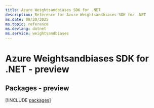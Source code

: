 ```yaml
---
title: Azure Weightsandbiases SDK for .NET
description: Reference for Azure Weightsandbiases SDK for .NET
ms.date: 08/20/2025
ms.topic: reference
ms.devlang: dotnet
ms.service: weightsandbiases
---
```

# Azure Weightsandbiases SDK for .NET - preview
## Packages - preview
[!INCLUDE [packages](weightsandbiases-index.md)]